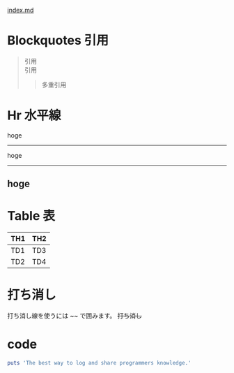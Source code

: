 [index.md](https://kaji0428.github.io/githabpagetest/)

# Blockquotes 引用

> 引用  
> 引用
>
> > 多重引用

# Hr 水平線

hoge

---

hoge

---

## hoge

# Table 表

| TH1 | TH2 |
| --- | --- |
| TD1 | TD3 |
| TD2 | TD4 |

# 打ち消し
打ち消し線を使うには ~~ で囲みます。 ~~打ち消し~~

# code
```ruby:qiita.rb
puts 'The best way to log and share programmers knowledge.'
```
